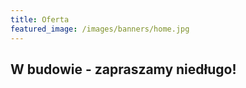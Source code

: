 ```yaml
---
title: Oferta
featured_image: /images/banners/home.jpg
---
```


## W budowie - zapraszamy niedługo!
